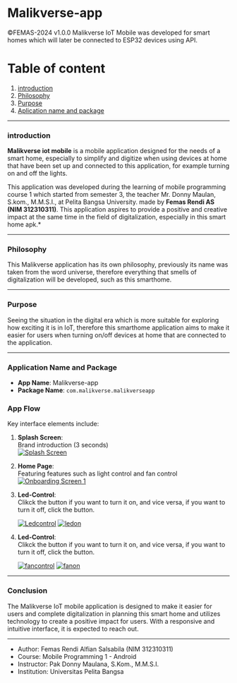 # Malikverse-app
©FEMAS-2024 v1.0.0  Malikverse IoT Mobile was developed for smart homes which will later be connected to ESP32 devices using API.


# Table of content

 1.  [introduction](https://github.com/angfemas/Malikverse-app/blob/main/README.md#introduction)
 2.  [Philosophy](https://github.com/angfemas/Malikverse-app/blob/main/README.md#philosophy)
 3. [Purpose](https://github.com/angfemas/Malikverse-app/blob/main/README.md#purpose)
 4. [Aplication name and package](https://github.com/angfemas/Malikverse-app/blob/main/README.md#application-name-and-package)
____

### introduction

**Malikverse iot mobile** is a mobile application designed for the needs of a smart home, especially to simplify and digitize when using devices at home that have been set up and connected to this application, for example turning on and off the lights.

This application was developed during the learning of mobile programming course 1 which started from semester 3, the teacher Mr. Donny Maulan, S.kom., M.M.S.I., at Pelita Bangsa University. made by **Femas Rendi AS (NIM 312310311)**.
This application aspires to provide a positive and creative impact at the same time in the field of digitalization, especially in this smart home apk.*
___
### Philosophy

  
This Malikverse application has its own philosophy, previously its name was taken from the word universe, therefore everything that smells of digitalization will be developed, such as this smarthome.


___

### Purpose

  
Seeing the situation in the digital era which is more suitable for exploring how exciting it is in IoT, therefore this smarthome application aims to make it easier for users when turning on/off devices at home that are connected to the application.


___
### Application Name and Package

-   **App Name**: Malikverse-app
-   **Package Name**:  `com.malikverse.malikverseapp`

### App Flow

[](https://github.com/nandurstudio/Jempol-Peduli?tab=readme-ov-file#app-flow)

Key interface elements include:

1.  **Splash Screen**:  
    Brand introduction (3 seconds)  
    [![Splash Screen](https://github.com/angfemas/malikverse_app_1/blob/main/UI_Concept/splash_screen.png)](https://github.com/angfemas/malikverse_app_1/blob/main/UI_Concept/splash_screen.png)
    
2.  **Home Page**:  
    Featuring features such as light control and fan control  
    [![Onboarding Screen 1](https://github.com/angfemas/malikverse_app_1/blob/main/UI_Concept/main_activity.png)](https://github.com/angfemas/malikverse_app_1/blob/main/UI_Concept/main_activity.png)
    
3.  **Led-Control**:  
    Clikck the button if you want to turn it on, and vice versa, if you want to turn it off, click the button.
    
    [![Ledcontrol](https://github.com/angfemas/malikverse_app_1/blob/main/UI_Concept/led_control.png)](https://github.com/angfemas/malikverse_app_1/blob/main/UI_Concept/led_control.png)
    [![ledon](https://github.com/angfemas/malikverse_app_1/blob/main/UI_Concept/led_control_on.png)](https://github.com/angfemas/malikverse_app_1/blob/main/UI_Concept/led_control_on.png)
    
4.  **Led-Control**:  
    Clikck the button if you want to turn it on, and vice versa, if you want to turn it off, click the button.
    
    [![fancontrol](https://github.com/angfemas/malikverse_app_1/blob/main/UI_Concept/fan_control.png)](https://github.com/angfemas/malikverse_app_1/blob/main/UI_Concept/fan_control.png)
    [![fanon](https://github.com/angfemas/malikverse_app_1/blob/main/UI_Concept/fan_control_on.png)](https://github.com/angfemas/malikverse_app_1/blob/main/UI_Concept/fan_control_on.png)

___
### Conclusion

The Malikverse IoT mobile application is designed to make it easier for users and complete digitalization in planning this smart home and utilizes technology to create a positive impact for users. With a responsive and intuitive interface, it is expected to reach out.
___
 - Author: Femas Rendi Alfian Salsabila (NIM 312310311)
 - Course: Mobile Programming 1 - Android
 - Instructor: Pak Donny Maulana, S.Kom., M.M.S.I.
 - Institution: Universitas Pelita Bangsa

